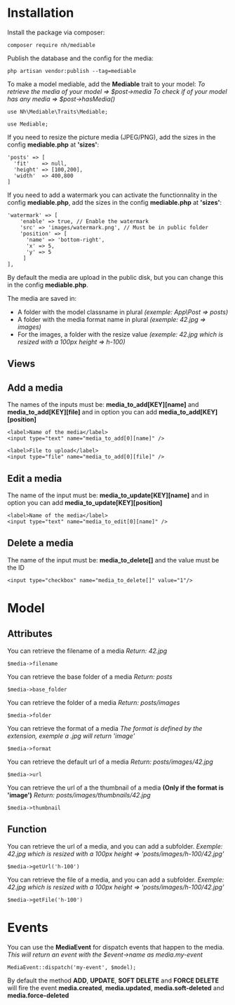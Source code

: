 # Installation

Install the package via composer:

```
composer require nh/mediable
```

Publish the database and the config for the media:

```
php artisan vendor:publish --tag=mediable
```

To make a model mediable, add the **Mediable** trait to your model:
*To retrieve the media of your model => $post->media*
*To check if of your model has any media => $post->hasMedia()*

```
use Nh\Mediable\Traits\Mediable;

use Mediable;
```

If you need to resize the picture media (JPEG/PNG), add the sizes in the config **mediable.php** at **'sizes'**:

```
'posts' => [
  'fit'    => null,
  'height' => [100,200],
  'width'  => 400,800
]
```

If you need to add a watermark you can activate the functionnality in the config **mediable.php**, add the sizes in the config **mediable.php** at **'sizes'**:

```
'watermark' => [
    'enable' => true, // Enable the watermark
    'src' => 'images/watermark.png', // Must be in public folder
    'position' => [
      'name' => 'bottom-right',
      'x' => 5,
      'y' => 5
     ]
],
```

By default the media are upload in the public disk, but you can change this in the config **mediable.php**.

The media are saved in:
- A folder with the model classname in plural *(exemple: App\Post => posts)*
- A folder with the media format name in plural *(exemple: 42.jpg => images)*
- For the images, a folder with the resize value *(exemple: 42.jpg which is resized with a 100px height => h-100)*




## Views

## Add a media

The names of the inputs must be: **media_to_add[KEY][name]** and **media_to_add[KEY][file]** and in option you can add **media_to_add[KEY][position]**

```
<label>Name of the media</label>
<input type="text" name="media_to_add[0][name]" />

<label>File to upload</label>
<input type="file" name="media_to_add[0][file]" />
```

## Edit a media

The name of the input must be: **media_to_update[KEY][name]** and in option you can add **media_to_update[KEY][position]**

```
<label>Name of the media</label>
<input type="text" name="media_to_edit[0][name]" />
```

## Delete a media

The name of the input must be: **media_to_delete[]** and the value must be the ID

```
<input type="checkbox" name="media_to_delete[]" value="1"/>
```

# Model

## Attributes

You can retrieve the filename of a media
*Return: 42.jpg*

```
$media->filename
```

You can retrieve the base folder of a media
*Return: posts*

```
$media->base_folder
```

You can retrieve the folder of a media
*Return: posts/images*

```
$media->folder
```

You can retrieve the format of a media
*The format is defined by the extension, exemple a .jpg will return 'image'*

```
$media->format
```

You can retrieve the default url of a media
*Return: posts/images/42.jpg*

```
$media->url
```

You can retrieve the url of a the thumbnail of a media **(Only if the format is 'image')**
*Return: posts/images/thumbnails/42.jpg*

```
$media->thumbnail
```

## Function

You can retrieve the url of a media, and you can add a subfolder.
*Exemple: 42.jpg which is resized with a 100px height => 'posts/images/h-100/42.jpg'*

```
$media->getUrl('h-100')
```

You can retrieve the file of a media, and you can add a subfolder.
*Exemple: 42.jpg which is resized with a 100px height => 'posts/images/h-100/42.jpg'*

```
$media->getFile('h-100')
```

# Events

You can use the **MediaEvent** for dispatch events that happen to the media.
*This will return an event with the $event->name as media.my-event*

```
MediaEvent::dispatch('my-event', $model);
```

By default the method **ADD**, **UPDATE**, **SOFT DELETE** and **FORCE DELETE** will fire the event **media.created**, **media.updated**, **media.soft-deleted** and **media.force-deleted**
